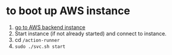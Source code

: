 # to boot up AWS instance
1. [go to AWS backend instance](https://us-east-2.console.aws.amazon.com/ec2/home?region=us-east-2#InstanceDetails:instanceId=i-0289b30cce6f2c7b8)
2. Start instance (if not already started) and connect to instance.
3. cd `/action-runner`
4. `sudo ./svc.sh start`
